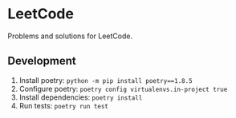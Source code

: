 # LeetCode

Problems and solutions for LeetCode.

## Development

1. Install poetry: `python -m pip install poetry==1.8.5`
1. Configure poetry: `poetry config virtualenvs.in-project true`
1. Install dependencies: `poetry install`
1. Run tests: `poetry run test`
